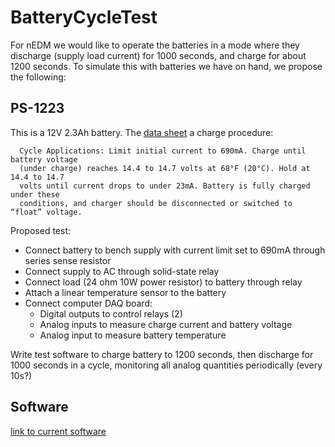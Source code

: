 # BatteryCycleTest
For nEDM we would like to operate the batteries in a mode where
they discharge (supply load current) for 1000 seconds, and charge
for about 1200 seconds.  To simulate this with batteries we have
on hand, we propose the following:

## PS-1223

This is a 12V 2.3Ah battery.  The [data sheet](http://www.power-sonic.com/site/doc/prod/80.pdf)
a charge procedure:

```
  Cycle Applications: Limit initial current to 690mA. Charge until battery voltage
  (under charge) reaches 14.4 to 14.7 volts at 68°F (20°C). Hold at 14.4 to 14.7
  volts until current drops to under 23mA. Battery is fully charged under these
  conditions, and charger should be disconnected or switched to “float” voltage.

```
Proposed test:

 * Connect battery to bench supply with current limit set to 690mA through series sense resistor
 * Connect supply to AC through solid-state relay
 * Connect load (24 ohm 10W power resistor) to battery through relay
 * Attach a linear temperature sensor to the battery
 * Connect computer DAQ board:
   * Digital outputs to control relays (2)
   * Analog inputs to measure charge current and battery voltage
   * Analog input to measure battery temperature

Write test software to charge battery to 1200 seconds, then discharge for 1000 seconds
in a cycle, monitoring all analog quantities periodically (every 10s?)

## Software
[link to current software](http://ohm.bu.edu/~cdubois/Minor%20programs/Battery_stuff.tar.gz)

